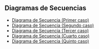 ## Diagramas de Secuencias

- [Diagrama de Secuencia (Primer caso)]()
- [Diagrama de Secuencia (Segundo caso)]()
- [Diagrama de Secuencia (Tercer caso)]()
- [Diagrama de Secuencia (Cuarto caso)]()
- [Diagrama de Secuencia (Quinto caso)]()